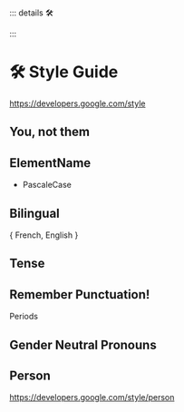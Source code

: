::: details 🛠



:::

# 🛠 Style Guide

https://developers.google.com/style


## You, not them

## ElementName

- PascaleCase

## Bilingual

{ French,  English }

## Tense

## Remember Punctuation!

Periods

## Gender Neutral Pronouns

## Person

https://developers.google.com/style/person


